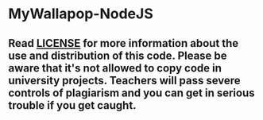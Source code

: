 # MyWallapop-NodeJS

## __**Read [LICENSE](https://github.com/gemarico/MyWallapop-SpringBoot/blob/master/LICENSE) for more information about the use and distribution of this code. Please be aware that it's not allowed to copy code in university projects. Teachers will pass severe controls of plagiarism and you can get in serious trouble if you get caught.**__
